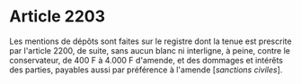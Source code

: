 # Article 2203

Les mentions de dépôts sont faites sur le registre dont la tenue est prescrite par l'article 2200, de suite, sans aucun blanc ni interligne, à peine, contre le conservateur, de 400 F à 4.000 F d'amende, et des dommages et intérêts des parties, payables aussi par préférence à l'amende [*sanctions civiles*].
